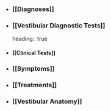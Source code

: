 - ### [[Diagnoses]]
- ### [[Vestibular Diagnostic Tests]]
  heading:: true
- #### [[Clinical Tests]]
- ### [[Symptoms]]
- ### [[Treatments]]
- ### [[Vestibular Anatomy]]